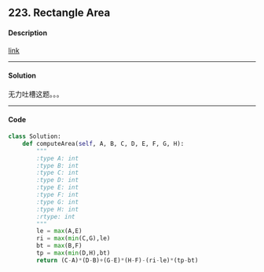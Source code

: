 ## 223. Rectangle Area

#### Description

[link](https://leetcode.com/problems/rectangle-area/)

---

#### Solution

无力吐槽这题。。。

---

#### Code

```python
class Solution:
    def computeArea(self, A, B, C, D, E, F, G, H):
        """
        :type A: int
        :type B: int
        :type C: int
        :type D: int
        :type E: int
        :type F: int
        :type G: int
        :type H: int
        :rtype: int
        """
        le = max(A,E)
        ri = max(min(C,G),le)
        bt = max(B,F)
        tp = max(min(D,H),bt)
        return (C-A)*(D-B)+(G-E)*(H-F)-(ri-le)*(tp-bt)
```

